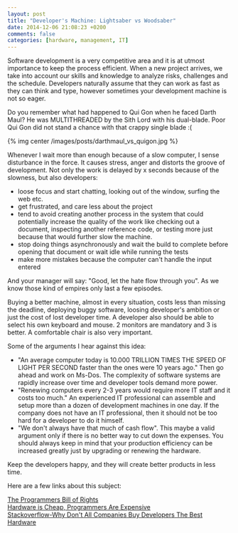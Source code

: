 ```yaml
---
layout: post
title: "Developer's Machine: Lightsaber vs Woodsaber"
date: 2014-12-06 21:08:23 +0200
comments: false
categories: [hardware, management, IT]
---
```


Software development is a very competitive area and it is at utmost importance to keep the process efficient. When a new project arrives, we take into account our skills and knowledge to analyze risks, challenges and the schedule. Developers naturally assume that they can work as fast as they can think and type, however sometimes your development machine is not so eager.

Do you remember what had happened to Qui Gon when he faced Darth Maul? He was MULTITHREADED by the Sith Lord with his dual-blade. Poor Qui Gon did not stand a chance with that crappy single blade :(
<!-- more -->

{% img center /images/posts/darthmaul_vs_quigon.jpg %}

Whenever I wait more than enough because of a slow computer, I sense disturbance in the force. It causes stress, anger and distorts the groove of development. Not only the work is delayed by x seconds because of the slowness, but also developers:

- loose focus and start chatting, looking out of the window, surfing the web etc.
- get frustrated, and care less about the project
- tend to avoid creating another process in the system that could potentially increase the quality of the work like checking out a document, inspecting another reference code, or testing more just because that would further slow the machine.
- stop doing things asynchronously and wait the build to complete before opening that document or wait idle while running the tests
- make more mistakes because the computer can't handle the input entered

And your manager will say: "Good, let the hate flow through you". As we know those kind of empires only last a few episodes.

Buying a better machine, almost in every situation, costs less than missing the deadline, deploying buggy software, loosing developer's ambition or just the cost of lost developer time. A developer also should be able to select his own keyboard and mouse. 2 monitors are mandatory and 3 is better. A comfortable chair is also very important.

Some of the arguments I hear against this idea:  

- "An average computer today is 10.000 TRILLION TIMES THE SPEED OF LIGHT PER SECOND faster than the ones were 10 years ago." Then go ahead and work on Ms-Dos. The complexity of software systems are rapidly increase over time and developer tools demand more power.
- "Renewing computers every 2-3 years would require more IT staff and it costs too much." An experienced IT professional can assemble and setup more than a dozen of development machines in one day. If the company does not have an IT professional, then it should not be too hard for a developer to do it himself.
- "We don't always have that much of cash flow". This maybe a valid argument only if there is no better way to cut down the expenses. You should always keep in mind that your production efficiency can be increased greatly just by upgrading or renewing the hardware.

Keep the developers happy, and they will create better products in less time.

Here are a few links about this subject:

<a href="http://blog.codinghorror.com/the-programmers-bill-of-rights/">The Programmers Bill of Rights</a>  
<a href="http://blog.codinghorror.com/hardware-is-cheap-programmers-are-expensive/">Hardware is Cheap, Programmers Are Expensive</a>  
<a href="http://programmers.stackexchange.com/questions/93983/why-dont-all-companies-buy-developers-the-best-hardware">Stackoverflow-Why Don't All Companies Buy Developers The Best Hardware</a>
